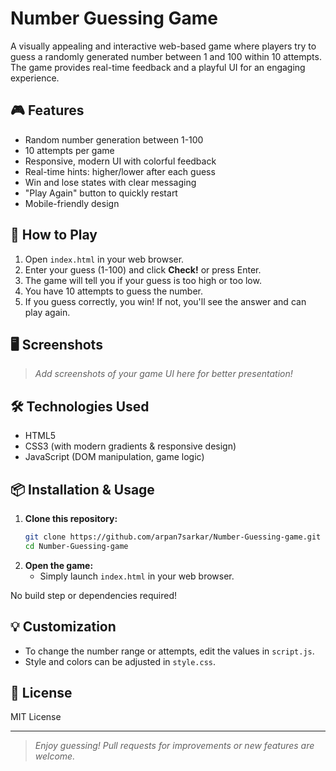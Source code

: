 # Number Guessing Game

A visually appealing and interactive web-based game where players try to guess a randomly generated number between 1 and 100 within 10 attempts. The game provides real-time feedback and a playful UI for an engaging experience.

## 🎮 Features

- Random number generation between 1-100
- 10 attempts per game
- Responsive, modern UI with colorful feedback
- Real-time hints: higher/lower after each guess
- Win and lose states with clear messaging
- "Play Again" button to quickly restart
- Mobile-friendly design

## 🚀 How to Play

1. Open `index.html` in your web browser.
2. Enter your guess (1-100) and click **Check!** or press Enter.
3. The game will tell you if your guess is too high or too low.
4. You have 10 attempts to guess the number.
5. If you guess correctly, you win! If not, you'll see the answer and can play again.

## 🖥️ Screenshots

> _Add screenshots of your game UI here for better presentation!_

## 🛠️ Technologies Used

- HTML5
- CSS3 (with modern gradients & responsive design)
- JavaScript (DOM manipulation, game logic)

## 📦 Installation & Usage

1. **Clone this repository:**
   ```bash
   git clone https://github.com/arpan7sarkar/Number-Guessing-game.git
   cd Number-Guessing-game
   ```
2. **Open the game:**
   - Simply launch `index.html` in your web browser.

No build step or dependencies required!

## 💡 Customization

- To change the number range or attempts, edit the values in `script.js`.
- Style and colors can be adjusted in `style.css`.

## 📜 License

MIT License

---

> _Enjoy guessing! Pull requests for improvements or new features are welcome._
